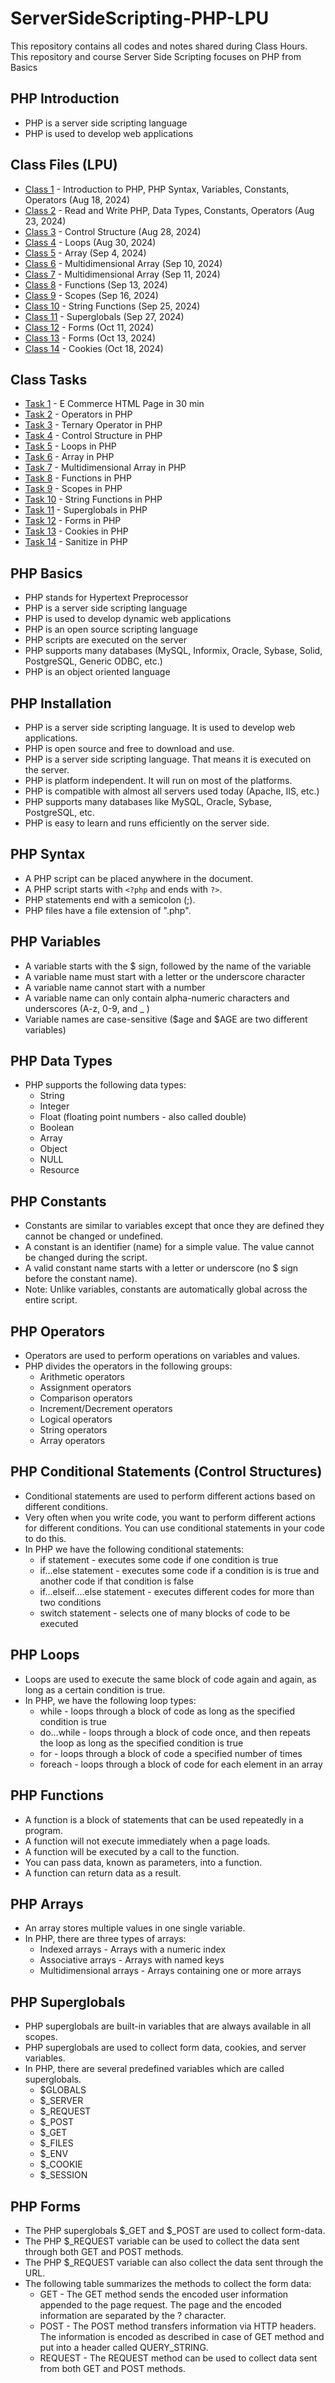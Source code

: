 # ServerSideScripting-PHP-LPU
This repository contains all codes and notes shared during Class Hours. This repository and course Server Side Scripting focuses on PHP from Basics

## PHP Introduction
- PHP is a server side scripting language
- PHP is used to develop web applications

## Class Files (LPU)
- [Class 1](PHP1-Class1.php) - Introduction to PHP, PHP Syntax, Variables, Constants, Operators (Aug 18, 2024)
- [Class 2](PHP2-Class2.php) - Read and Write PHP, Data Types, Constants, Operators (Aug 23, 2024)
- [Class 3](PHP3-Class3.php) - Control Structure (Aug 28, 2024)
- [Class 4](PHP4-Class4.php) - Loops (Aug 30, 2024)
- [Class 5](PHP5-Class5.php) - Array (Sep 4, 2024)
- [Class 6](PHP6-Class6.php) - Multidimensional Array (Sep 10, 2024)
- [Class 7](PHP7-Class7.php) - Multidimensional Array (Sep 11, 2024)
- [Class 8](PHP8-Class8.php) - Functions (Sep 13, 2024)
- [Class 9](PHP9-Class9.php) - Scopes (Sep 16, 2024)
- [Class 10](PHP10-Class10.php) - String Functions (Sep 25, 2024)
- [Class 11](PHP11-Class11.php) - Superglobals (Sep 27, 2024)
- [Class 12](PHP12-Class12.php) - Forms (Oct 11, 2024)
- [Class 13](PHP13-Class13.php) - Forms (Oct 13, 2024)
- [Class 14](PHP14-Class14.php) - Cookies (Oct 18, 2024)

## Class Tasks
- [Task 1](Task1) - E Commerce HTML Page in 30 min
- [Task 2](Task2) - Operators in PHP
- [Task 3](Task3) - Ternary Operator in PHP
- [Task 4](Task4) - Control Structure in PHP
- [Task 5](Task5) - Loops in PHP
- [Task 6](Task6) - Array in PHP
- [Task 7](Task7) - Multidimensional Array in PHP
- [Task 8](Task8) - Functions in PHP
- [Task 9](Task9) - Scopes in PHP
- [Task 10](Task10) - String Functions in PHP
- [Task 11](Task11) - Superglobals in PHP
- [Task 12](Task12) - Forms in PHP
- [Task 13](Task13) - Cookies in PHP
- [Task 14](Task14) - Sanitize in PHP


## PHP Basics
- PHP stands for Hypertext Preprocessor
- PHP is a server side scripting language
- PHP is used to develop dynamic web applications
- PHP is an open source scripting language
- PHP scripts are executed on the server
- PHP supports many databases (MySQL, Informix, Oracle, Sybase, Solid, PostgreSQL, Generic ODBC, etc.)
- PHP is an object oriented language

## PHP Installation
- PHP is a server side scripting language. It is used to develop web applications.
- PHP is open source and free to download and use.
- PHP is a server side scripting language. That means it is executed on the server.
- PHP is platform independent. It will run on most of the platforms.
- PHP is compatible with almost all servers used today (Apache, IIS, etc.)
- PHP supports many databases like MySQL, Oracle, Sybase, PostgreSQL, etc.
- PHP is easy to learn and runs efficiently on the server side.

## PHP Syntax
- A PHP script can be placed anywhere in the document.
- A PHP script starts with `<?php` and ends with `?>`.
- PHP statements end with a semicolon (;).
- PHP files have a file extension of ".php".

## PHP Variables
- A variable starts with the $ sign, followed by the name of the variable   
- A variable name must start with a letter or the underscore character
- A variable name cannot start with a number
- A variable name can only contain alpha-numeric characters and underscores (A-z, 0-9, and _ )
- Variable names are case-sensitive ($age and $AGE are two different variables)

## PHP Data Types
- PHP supports the following data types:
  - String
  - Integer
  - Float (floating point numbers - also called double)
  - Boolean
  - Array
  - Object
  - NULL
  - Resource

## PHP Constants
- Constants are similar to variables except that once they are defined they cannot be changed or undefined.
- A constant is an identifier (name) for a simple value. The value cannot be changed during the script.
- A valid constant name starts with a letter or underscore (no $ sign before the constant name).
- Note: Unlike variables, constants are automatically global across the entire script.

## PHP Operators
- Operators are used to perform operations on variables and values.
- PHP divides the operators in the following groups:
  - Arithmetic operators
  - Assignment operators
  - Comparison operators
  - Increment/Decrement operators
  - Logical operators
  - String operators
  - Array operators

## PHP Conditional Statements (Control Structures)
- Conditional statements are used to perform different actions based on different conditions.
- Very often when you write code, you want to perform different actions for different conditions. You can use conditional statements in your code to do this.
- In PHP we have the following conditional statements:
  - if statement - executes some code if one condition is true
  - if...else statement - executes some code if a condition is is true and another code if that condition is false
  - if...elseif....else statement - executes different codes for more than two conditions
  - switch statement - selects one of many blocks of code to be executed

## PHP Loops
- Loops are used to execute the same block of code again and again, as long as a certain condition is true.
- In PHP, we have the following loop types:
  - while - loops through a block of code as long as the specified condition is true
  - do...while - loops through a block of code once, and then repeats the loop as long as the specified condition is true
  - for - loops through a block of code a specified number of times
  - foreach - loops through a block of code for each element in an array

## PHP Functions
- A function is a block of statements that can be used repeatedly in a program.
- A function will not execute immediately when a page loads.
- A function will be executed by a call to the function.
- You can pass data, known as parameters, into a function.
- A function can return data as a result.

## PHP Arrays
- An array stores multiple values in one single variable.
- In PHP, there are three types of arrays:
  - Indexed arrays - Arrays with a numeric index
  - Associative arrays - Arrays with named keys
  - Multidimensional arrays - Arrays containing one or more arrays

## PHP Superglobals
- PHP superglobals are built-in variables that are always available in all scopes.
- PHP superglobals are used to collect form data, cookies, and server variables.
- In PHP, there are several predefined variables which are called superglobals.
  - $GLOBALS
  - $_SERVER
  - $_REQUEST
  - $_POST
  - $_GET
  - $_FILES
  - $_ENV
  - $_COOKIE
  - $_SESSION

## PHP Forms
- The PHP superglobals $_GET and $_POST are used to collect form-data.
- The PHP $_REQUEST variable can be used to collect the data sent through both GET and POST methods.
- The PHP $_REQUEST variable can also collect the data sent through the URL.
- The following table summarizes the methods to collect the form data:
  - GET - The GET method sends the encoded user information appended to the page request. The page and the encoded information are separated by the ? character.
  - POST - The POST method transfers information via HTTP headers. The information is encoded as described in case of GET method and put into a header called QUERY_STRING.
  - REQUEST - The REQUEST method can be used to collect data sent from both GET and POST methods.
